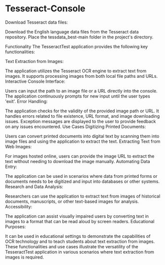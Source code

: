 # Tesseract-Console

Download Tesseract data files:

Download the English language data files from the Tesseract data repository.
Place the tessdata_best-main folder in the project's directory.

Functionality
The TesseractTest application provides the following key functionalities:

Text Extraction from Images:

The application utilizes the Tesseract OCR engine to extract text from images.
It supports processing images from both local file paths and URLs.
Interactive Console Interface:

Users can input the path to an image file or a URL directly into the console.
The application continuously prompts for new input until the user types 'exit'.
Error Handling:

The application checks for the validity of the provided image path or URL.
It handles errors related to file existence, URL format, and image downloading issues.
Exception messages are displayed to the user to provide feedback on any issues encountered.
Use Cases
Digitizing Printed Documents:

Users can convert printed documents into digital text by scanning them into image files and using the application to extract the text.
Extracting Text from Web Images:

For images hosted online, users can provide the image URL to extract the text without needing to download the image manually.
Automating Data Entry:

The application can be used in scenarios where data from printed forms or documents needs to be digitized and input into databases or other systems.
Research and Data Analysis:

Researchers can use the application to extract text from images of historical documents, manuscripts, or other text-based images for analysis.
Accessibility:

The application can assist visually impaired users by converting text in images to a format that can be read aloud by screen readers.
Educational Purposes:

It can be used in educational settings to demonstrate the capabilities of OCR technology and to teach students about text extraction from images.
These functionalities and use cases illustrate the versatility of the TesseractTest application in various scenarios where text extraction from images is required.
